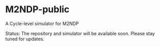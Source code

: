 # M2NDP-public
A Cycle-level simulator for M2NDP

Status: The repository and simulator will be available soon. Please stay tuned for updates.
